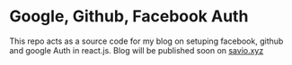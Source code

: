 # Google, Github, Facebook Auth

This repo acts as a source code for my blog on setuping facebook, github and google Auth in react.js. Blog will be published soon on [savio.xyz](http://savio.xyz/)
